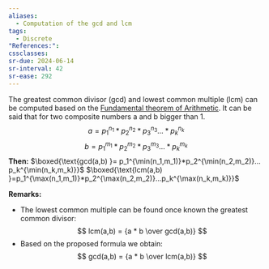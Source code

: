 ```yaml
---
aliases:
  - Computation of the gcd and lcm
tags:
  - Discrete
"References:": 
cssclasses: 
sr-due: 2024-06-14
sr-interval: 42
sr-ease: 292
---
```

The greatest common divisor (gcd) and lowest common multiple (lcm) can be computed based on the [Fundamental theorem of Arithmetic](20240429%20-%20112402%20-%20Theorem%20-%20Fundamental%20theorem%20of%20Arithmetic.md). It can be said that for two composite numbers a and b bigger than 1. 
$$
a  = p_1^{n_1} * p_2^{n_2} * p_3^{n_3} ... * p_k^{n_k}
$$
$$
b = p_1^{m_1} * p_2^{m_2} * p_3^{m_3} ... * p_k^{m_k}
$$
**Then:** 
$\boxed{\text{gcd(a,b) }= p_1^{\min(n_1,m_1)}*p_2^{\min(n_2,m_2)}…p_k^{\min(n_k,m_k)}}$
$\boxed{\text{lcm(a,b) }=p_1^{\max(n_1,m_1)}*p_2^{\max(n_2,m_2)}…p_k^{\max(n_k,m_k)}}$

**Remarks:**
+ The lowest common multiple can be found once known the greatest common divisor: 
$$
lcm(a,b) = {a * b \over gcd(a,b)}
$$
+ Based on the proposed formula we obtain: 
$$
gcd(a,b) = {a * b \over lcm(a,b)}
$$
